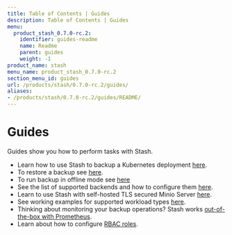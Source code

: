 ```yaml
---
title: Table of Contents | Guides
description: Table of Contents | Guides
menu:
  product_stash_0.7.0-rc.2:
    identifier: guides-readme
    name: Readme
    parent: guides
    weight: -1
product_name: stash
menu_name: product_stash_0.7.0-rc.2
section_menu_id: guides
url: /products/stash/0.7.0-rc.2/guides/
aliases:
- /products/stash/0.7.0-rc.2/guides/README/
---
```


# Guides

Guides show you how to perform tasks with Stash.

- Learn how to use Stash to backup a Kubernetes deployment [here](/products/stash/0.7.0-rc.2/guides/backup).
- To restore a backup see [here](/products/stash/0.7.0-rc.2/guides/restore).
- To run backup in offline mode see [here](/products/stash/0.7.0-rc.2/guides/offline_backup)
- See the list of supported backends and how to configure them [here](/products/stash/0.7.0-rc.2/guides/backends).
- Learn to use Stash with self-hosted TLS secured Minio Server [here](/products/stash/0.7.0-rc.2/guides/minio_server).
- See working examples for supported workload types [here](/products/stash/0.7.0-rc.2/guides/workloads).
- Thinking about monitoring your backup operations? Stash works [out-of-the-box with Prometheus](/products/stash/0.7.0-rc.2/guides/monitoring).
- Learn about how to configure [RBAC roles](/products/stash/0.7.0-rc.2/guides/rbac).
